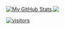 <a href="https://github.com/johnzieman/johnzieman">
  <img align="center" src="https://github-readme-stats.vercel.app/api?username=mi6&show_icons=true&line_height=40&count_private=true&title_color=000000&text_color=000000&icon_color=ffff00&bg_color=FFFFFF" alt="My GitHub Stats" />
</a>

<a href="https://github.com/johnzieman/johnzieman">
  <img align="center" src="https://github-readme-stats.vercel.app/api/top-langs/?username=johnzieman&html&title_color=000000&text_color=000000&icon_color=2bbc8a&bg_color=#FFFFFF" />
</>

![visitors](https://visitor-badge.glitch.me/badge?page_id=page.id)
